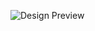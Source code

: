 ![Design Preview](https://www.figma.com/design/Q1dH5i5M1Tz05C5EL5zhbZ/Figma_todo_Project?node-id=14-244&t=FXdxXlcHsR7QNFof-1)
